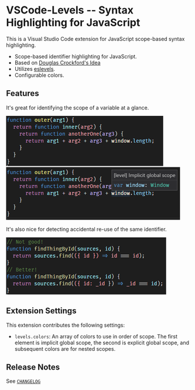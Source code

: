 # VSCode-Levels -- Syntax Highlighting for JavaScript

This is a Visual Studio Code extension for JavaScript scope-based syntax highlighting.

* Scope-based identifier highlighting for JavaScript.
* Based on [Douglas Crockford's Idea](https://plus.google.com/u/0/+PaulIrish/posts/XjR4WmSDFAV)
* Utilizes [eslevels](https://github.com/mazurov/eslevels).
* Configurable colors.

## Features

It's great for identifying the scope of a variable at a glance.

![nested-functions](img/nested-functions.png) ![tooltips](img/tooltips.png)

It's also nice for detecting accidental re-use of the same identifier.

![duplicate](img/duplicate.png)

## Extension Settings

This extension contributes the following settings:

* `levels.colors`: An array of colors to use in order of scope.
  The first element is implicit global scope,
  the second is explicit global scope,
  and subsequent colors are for nested scopes.

## Release Notes

See [`CHANGELOG`](https://github.com/derflatulator/vscode-levels/blob/master/CHANGELOG.md)
